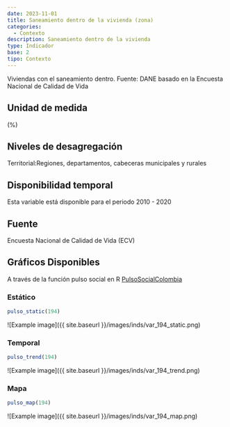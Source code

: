 ```yaml
---
date: 2023-11-01
title: Saneamiento dentro de la vivienda (zona)
categories:
  - Contexto
description: Saneamiento dentro de la vivienda
type: Indicador
base: 2
tipo: Contexto
--- 
```


Viviendas con el saneamiento dentro.
Fuente: DANE basado en la Encuesta Nacional de Calidad de Vida

## Unidad de medida
(%)

## Niveles de desagregación
Territorial:Regiones, departamentos, cabeceras municipales y rurales

## Disponibilidad temporal
Esta variable está disponible para el periodo 2010 - 2020

## Fuente
Encuesta Nacional de Calidad de Vida (ECV)

## Gráficos Disponibles

A través de la función pulso social en R [PulsoSocialColombia](https://github.com/pulsosocialcolombia/PulsoSocialColombia)

### Estático

``` R
pulso_static(194)
```

![Example image]({{ site.baseurl }}/images/inds/var_194_static.png)

### Temporal

``` R
pulso_trend(194)
```

![Example image]({{ site.baseurl }}/images/inds/var_194_trend.png)

### Mapa

``` R
pulso_map(194)
```

![Example image]({{ site.baseurl }}/images/inds/var_194_map.png)
